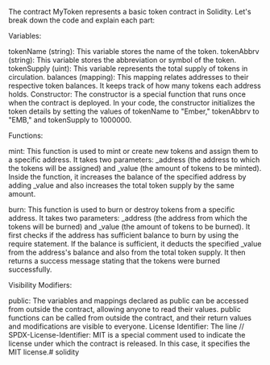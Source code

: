 The contract MyToken represents a basic token contract in Solidity. Let's break down the code and explain each part:

Variables:

tokenName (string): This variable stores the name of the token.
tokenAbbrv (string): This variable stores the abbreviation or symbol of the token.
tokenSupply (uint): This variable represents the total supply of tokens in circulation.
balances (mapping): This mapping relates addresses to their respective token balances. It keeps track of how many tokens each address holds.
Constructor:
The constructor is a special function that runs once when the contract is deployed. In your code, the constructor initializes the token details by setting the values of tokenName to "Ember," tokenAbbrv to "EMB," and tokenSupply to 1000000.

Functions:

mint: This function is used to mint or create new tokens and assign them to a specific address. It takes two parameters: _address (the address to which the tokens will be assigned) and _value (the amount of tokens to be minted). Inside the function, it increases the balance of the specified address by adding _value and also increases the total token supply by the same amount.

burn: This function is used to burn or destroy tokens from a specific address. It takes two parameters: _address (the address from which the tokens will be burned) and _value (the amount of tokens to be burned). It first checks if the address has sufficient balance to burn by using the require statement. If the balance is sufficient, it deducts the specified _value from the address's balance and also from the total token supply. It then returns a success message stating that the tokens were burned successfully.

Visibility Modifiers:

public: The variables and mappings declared as public can be accessed from outside the contract, allowing anyone to read their values.
public functions can be called from outside the contract, and their return values and modifications are visible to everyone.
License Identifier:
The line // SPDX-License-Identifier: MIT is a special comment used to indicate the license under which the contract is released. In this case, it specifies the MIT license.# solidity
